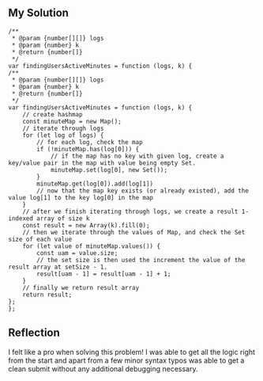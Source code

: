 ## My Solution

```
/**
 * @param {number[][]} logs
 * @param {number} k
 * @return {number[]}
 */
var findingUsersActiveMinutes = function (logs, k) {
/**
 * @param {number[][]} logs
 * @param {number} k
 * @return {number[]}
 */
var findingUsersActiveMinutes = function (logs, k) {
    // create hashmap
    const minuteMap = new Map();
    // iterate through logs
    for (let log of logs) {
        // for each log, check the map
        if (!minuteMap.has(log[0])) {
            // if the map has no key with given log, create a key/value pair in the map with value being empty Set.
            minuteMap.set(log[0], new Set());
        }
        minuteMap.get(log[0]).add(log[1])
        // now that the map key exists (or already existed), add the value log[1] to the key log[0] in the map
    }
    // after we finish iterating through logs, we create a result 1-indexed array of size k
    const result = new Array(k).fill(0);
    // then we iterate through the values of Map, and check the Set size of each value
    for (let value of minuteMap.values()) {
        const uam = value.size;
        // the set size is then used the increment the value of the result array at setSize - 1.
        result[uam - 1] = result[uam - 1] + 1;
    }
    // finally we return result array
    return result;
};
};
```

## Reflection

I felt like a pro when solving this problem! I was able to get all the logic right from the start and apart from a few minor syntax typos was able to get a clean submit without any additional debugging necessary.
